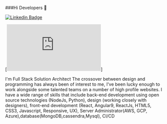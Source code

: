 ###Hi Developers 👋

[![Linkedin Badge](https://img.shields.io/badge/-govindu-blue?style=flat-square&logo=Linkedin&logoColor=white&link=https://www.linkedin.com/in/govinduchaitanyakrishna1231/)](https://www.linkedin.com/in/govinduchaitanyakrishna1231/) 

[![Stackoverflow](https://img.shields.io/stackexchange/stackoverflow/qm/moments.js?color=orange&label=stackoverflow&logo=stackoverflow&logoColor=gray/badge/-govindu-orange?style=flat-square&logo=stackoverflow&logoColor=orange&link=https://stackoverflow.com/users/16326988/chaitanya-krishna-govindu/)]

I'm Full Stack Solution Architect The crossover between design and programming has always been of interest to me, I've been lucky enough to work alongside some talented teams on a number of high profile websites. I have a wide range of skills that include back-end development using open source technologies (NodeJs, Python), design (working closely with designers), front-end development (React, Angular9, ReactJs, HTML5, CSS3, Javascript, Responsive, UX), Server Administrator(AWS, GCP, Azure),database(MongoDB,cassendra,Mysql), CI/CD

